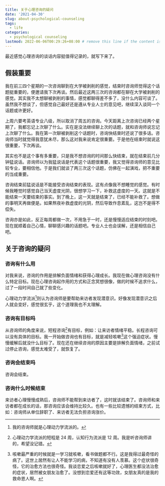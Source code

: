 ```yaml
---
title: 关于心理咨询的疑问
date: '2021-04-30'
slug: about-psychological-counseling
tags:
  - life
categories:
  - psychological counseling
lastmod: 2022-06-06T00:29:26+08:00 # remove this line if the content is actually changed
---
```


最近感觉心理咨询的谈话内容挺值得记录的，就写下来了。

## 假装重要

我在前三四个星期的一次咨询聊到在大学被剥削的感觉，结束时咨询师觉得这个话题挺重要的，便邀请我下次再谈。然后最近这两三次的咨询都在聊在大学被剥削的感觉。其实我不太想聊被剥削的事情，感觉都聊得差不多了，没什么内容可谈了。虽然我不想谈了，但感觉自己最好还是遵从专业人士的意见吧，继续深入谈同一个话题或许更好。

上周六要考英语专业八级，所以取消了周五的咨询。今天距离上次咨询已经两个星期了，我都忘记上次聊了什么。实在是没法继续聊上次的话题，就和咨询师说忘记上次聊了什么。我在第一次聊被剥削这个话题时，咨询快结束时还说了很多话。咨询师当时就觉得我意犹未尽，那么这对我来说肯定很重要。于是他在结束时就说这很重要，下次再谈。

其实也不是这个事有多重要，只是我不想咨询的时间那么快结束，就在结束前几分钟猛说话。咨询师以为我猛说话是代表这个话题很重要，我又觉得咨询师的意见比较专业，要相信他。于是我们就谈了两三次这个话题，仿佛在一起演戏，把不重要的当成重要。

咨询结束前猛说话是不能接受咨询结束的表现。这有点像我不想睡觉的感觉。有时候我睡觉时感觉自己当天虚度光阴，很想学习一下，补救这虚度的一天。这就是不能结束一天要结束的事实。到了晚上，这一天就是结束了，已经不能补救了。想做的事明天再做便是。如果熬夜补救虚度的光阴，然后导致作息紊乱，这岂不是得不偿失。

咨询亦是如此，反正每周都做一次，不用急于一时，还是慢慢适应结束的时刻吧。现在就顺着自己心情，聊聊感兴趣的话题吧。专业人士也会误解，还是相信自己吧。

## 关于咨询的疑问

### 咨询有什么用

对我来说，咨询的作用是排解负面情绪和获得心理成长。我现在做心理咨询没有什么特定目标。现在心理咨询起作用的方式和正念冥想很像，做的时候不追求什么，过了一段时间自己就了些变化。

心理动力学流派[^pai]则认为咨询师是要帮助来访者发现潜意识。好像发现潜意识之后人就会变好，感觉很玄乎，这个道理我也不太理解。

[^pai]: 我的咨询师就是心理动力学流派的。

### 咨询有目标吗

从咨询师的角度来说，短程咨询[^xun]有目标，例如：让来访者情绪平稳。长程咨询可以没有具体的目标。我一开始做咨询也有目标，就是减轻咳嗽[^sou]这个强迫症状。慢慢缓解后就没什么目标了。现在还在继续咨询的原因主要是排解负面情绪，之前试过停止咨询，感觉太难受了，就恢复了。

[^xun]: 心理动力学流派的短程是 24 周，认知行为流派是 12 周。我是听咨询师讲的，希望没记错。

[^sou]: 咳嗽最严重的时候就是一学习就咳嗽，看书做题都不行。这是我得过最奇怪的病了。这世上居然有让人不能学习的病，不知道有没有人羡慕。这个症状很奇怪，它的治愈方法也很奇怪。我谈恋爱之后咳嗽就好了，心理医生都没法治愈的症状，居然被女朋友治愈了。没想到恋爱还有这等功效，女朋友真的是我的救命恩人啊。

### 咨询会结束吗

咨询会结束。

### 咨询什么时候结束

来访者心理慢慢成熟后，咨询师不能帮到来访者了，这时就该结束了。咨询师和来访者都在成长的话，那咨询应该会维持比较久。也有一些比较遗憾的结束方式，比如：咨询师从单位辞职了、来访者无法负担咨询涨价。
